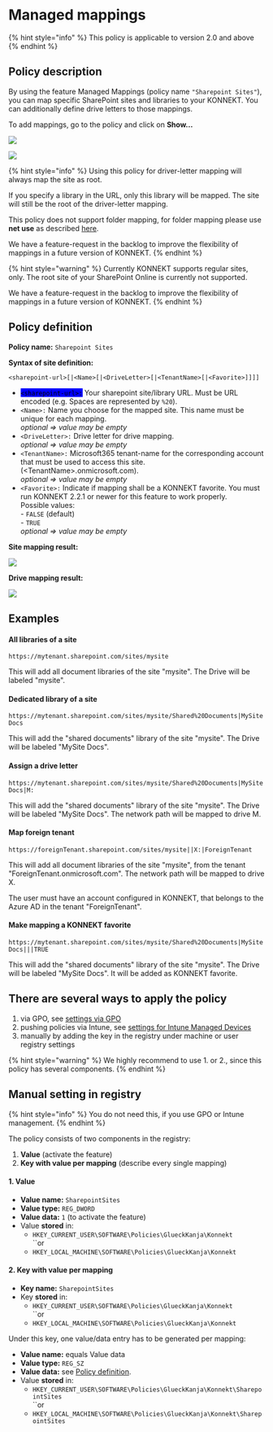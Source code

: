# Managed mappings

{% hint style="info" %}
This policy is applicable to version 2.0 and above
{% endhint %}

## Policy description

By using the feature Managed Mappings (policy name `"Sharepoint Sites"`), you can map specific SharePoint sites and libraries to your KONNEKT. You can additionally define drive letters to those mappings.

To add mappings, go to the policy and click on **Show...**

![](<../../.gitbook/assets/2021-08-18 09\_44\_27-192.168.2.50 - Remote Desktop Connection.png>)

![](<../../.gitbook/assets/2022-08-19 11\_17\_20-LabServer ‎- Remotedesktop.png>)

{% hint style="info" %}
Using this policy for driver-letter mapping will always map the site as root.

If you specify a library in the URL, only this library will be mapped. The site will still be the root of the driver-letter mapping.

This policy does not support folder mapping, for folder mapping please use **net use**  as described [here](assign-drive-letters.md#assign-drive-letters-to-other-folders-using-net-use).

We have a feature-request in the backlog to improve the flexibility of mappings in a future version of KONNEKT.
{% endhint %}

{% hint style="warning" %}
Currently KONNEKT supports regular sites, only. The root site of your SharePoint Online is currently not supported.

We have a feature-request in the backlog to improve the flexibility of mappings in a future version of KONNEKT.
{% endhint %}

## **Policy definition**

**Policy name:** `Sharepoint Sites`&#x20;

**Syntax of site definition:**&#x20;

```
<sharepoint-url>[|<Name>[|<DriveLetter>[|<TenantName>[|<Favorite>]]]]
```

* <mark style="background-color:blue;">`<sharepoint-url>:`</mark> Your sharepoint site/library URL. Must be URL encoded (e.g. Spaces are represented by `%20`).
* `<Name>:` Name you choose for the mapped site. This name must be unique for each mapping.\
  _optional => value may be empty_
* `<DriveLetter>:` Drive letter for drive mapping.\
  _optional => value may be empty_
* `<TenantName>:` Microsoft365 tenant-name for the corresponding account that must be used to access this site. (\<TenantName>.onmicrosoft.com).\
  _optional => value may be empty_
* `<Favorite>:` Indicate if mapping shall be a KONNEKT favorite. You must run KONNEKT 2.2.1 or newer for this feature to work properly.\
  Possible values:\
  \- `FALSE` (default)\
  \- `TRUE`\
  _optional => value may be empty_

**Site mapping result:**

![](<../../.gitbook/assets/2021-08-19 10\_10\_40-192.168.2.50 - Remote Desktop Connection (2).png>)

**Drive mapping result:**

![](<../../.gitbook/assets/2021-08-19 10\_20\_06-192.168.2.50 - Remote Desktop Connection.png>)

## **Examples**

#### All libraries of a site

`https://mytenant.sharepoint.com/sites/mysite`

This will add all document libraries of the site "mysite". The Drive will be labeled "mysite".

#### Dedicated library of a site

`https://mytenant.sharepoint.com/sites/mysite/Shared%20Documents|MySite Docs`

This will add the "shared documents" library of the site "mysite". The Drive will be labeled "MySite Docs".

#### Assign a drive letter

`https://mytenant.sharepoint.com/sites/mysite/Shared%20Documents|MySite Docs|M:`&#x20;

This will add the "shared documents" library of the site "mysite". The Drive will be labeled "MySite Docs". The network path will be mapped to drive M.

#### Map foreign tenant

`https://foreignTenant.sharepoint.com/sites/mysite||X:|ForeignTenant`

This will add all document libraries of the site "mysite", from the tenant "ForeignTenant.onmicrosoft.com". The network path will be mapped to drive X.&#x20;

The user must have an account configured in KONNEKT, that belongs to the Azure AD in the tenant "ForeignTenant".

#### Make mapping a KONNEKT favorite

`https://mytenant.sharepoint.com/sites/mysite/Shared%20Documents|MySite Docs|||TRUE`

This will add the "shared documents" library of the site "mysite". The Drive will be labeled "MySite Docs". It will be added as KONNEKT favorite.

## **There are several ways to apply the policy**

1. via GPO, see [settings via GPO](../management-options/settings-via-gpo.md)
2. pushing policies via Intune, see [settings for Intune Managed Devices](../management-options/setting-for-intune-managed-devices-1/)
3. manually by adding the key in the registry under machine or user registry settings

{% hint style="warning" %}
We highly recommend to use 1. or 2., since this policy has several components.
{% endhint %}

## Manual setting in registry

{% hint style="info" %}
You do not need this, if you use GPO or Intune management.
{% endhint %}

The policy consists of two components in the registry:

1. **Value** (activate the feature)
2. **Key with value per mapping** (describe every single mapping)

#### **1. Value**

* **Value name:** `SharepointSites`
* **Value type:** `REG_DWORD`
* **Value data:** `1` (to activate the feature)
* Value **stored** in:
  * `HKEY_CURRENT_USER\SOFTWARE\Policies\GlueckKanja\Konnekt`\
    ``or
  * `HKEY_LOCAL_MACHINE\SOFTWARE\Policies\GlueckKanja\Konnekt`

#### **2. Key with value per mapping**

* **Key name:** `SharepointSites`
* Key **stored** in:
  * `HKEY_CURRENT_USER\SOFTWARE\Policies\GlueckKanja\Konnekt`\
    ``or
  * `HKEY_LOCAL_MACHINE\SOFTWARE\Policies\GlueckKanja\Konnekt`

Under this key, one value/data entry has to be generated per mapping:

* **Value name:** equals Value data
* **Value type:** `REG_SZ`
* **Value data:** see [Policy definition](administrative-mappings.md#policy-definition).
* Value **stored** in:
  * `HKEY_CURRENT_USER\SOFTWARE\Policies\GlueckKanja\Konnekt\SharepointSites`\
    ``or
  * `HKEY_LOCAL_MACHINE\SOFTWARE\Policies\GlueckKanja\Konnekt\SharepointSites`
